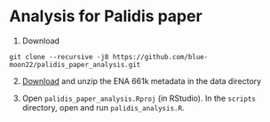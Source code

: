# Analysis for Palidis paper

1. Download
```
git clone --recursive -j8 https://github.com/blue-moon22/palidis_paper_analysis.git
```

2. [Download](https://figshare.com/articles/dataset/Additional_material_for_article_Exploring_bacterial_diversity_via_a_curated_and_searchable_snapshot_of_archived_DNA_sequences_/16437939?file=30449976) and unzip the ENA 661k metadata in the data directory

3. Open `palidis_paper_analysis.Rproj` (in RStudio). In the `scripts` directory, open and run `palidis_analysis.R`.
